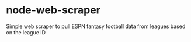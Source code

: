 node-web-scraper
================

Simple web scraper to pull ESPN fantasy football data from leagues based on the league ID
